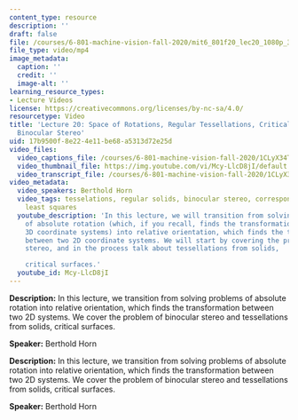 ```yaml
---
content_type: resource
description: ''
draft: false
file: /courses/6-801-machine-vision-fall-2020/mit6_801f20_lec20_1080p_360p_16_9.mp4
file_type: video/mp4
image_metadata:
  caption: ''
  credit: ''
  image-alt: ''
learning_resource_types:
- Lecture Videos
license: https://creativecommons.org/licenses/by-nc-sa/4.0/
resourcetype: Video
title: 'Lecture 20: Space of Rotations, Regular Tessellations, Critical Surfaces,
  Binocular Stereo'
uid: 17b9500f-8e22-4e11-be68-a5313d72e25d
video_files:
  video_captions_file: /courses/6-801-machine-vision-fall-2020/1CLyX34TDMkqIGf7D1fXfbasJQw_G3hGE_transcript.webvtt
  video_thumbnail_file: https://img.youtube.com/vi/Mcy-LlcD8jI/default.jpg
  video_transcript_file: /courses/6-801-machine-vision-fall-2020/1CLyX34TDMkqIGf7D1fXfbasJQw_G3hGE_transcript.pdf
video_metadata:
  video_speakers: Berthold Horn
  video_tags: tesselations, regular solids, binocular stereo, correspondences, weighted
    least squares
  youtube_description: 'In this lecture, we will transition from solving problems
    of absolute rotation (which, if you recall, finds the transformation between two
    3D coordinate systems) into relative orientation, which finds the transformation
    between two 2D coordinate systems. We will start by covering the problem of binocular
    stereo, and in the process talk about tessellations from solids,

    critical surfaces.'
  youtube_id: Mcy-LlcD8jI
---
```

**Description:** In this lecture, we transition from solving problems of absolute rotation into relative orientation, which finds the transformation between two 2D systems. We cover the problem of binocular stereo and tessellations from solids, critical surfaces.

**Speaker:** Berthold Horn

**Description:** In this lecture, we transition from solving problems of absolute rotation into relative orientation, which finds the transformation between two 2D systems. We cover the problem of binocular stereo and tessellations from solids, critical surfaces.

**Speaker:** Berthold Horn

